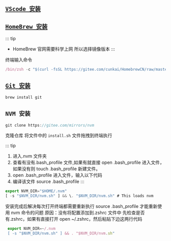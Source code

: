 ## [`VScode 安装`](https://code.visualstudio.com/)

## [`HomeBrew 安装`](https://brew.sh/)

::: tip

- HomeBrew 官网需要科学上网 所以选择镜像版本
  :::

终端输入命令

```js
/bin/zsh -c "$(curl -fsSL https://gitee.com/cunkai/HomebrewCN/raw/master/Homebrew.sh)"
```

## [`Git 安装`](https://git-scm.com/)

```js
brew install git
```

## `NVM 安装`

```js
git clone https://gitee.com/mirrors/nvm
```

克隆仓库 将文件中的 `install.sh` 文件拖拽到终端执行

::: tip

1. 进入.nvm 文件夹
2. 查看有没有.bash_profile 文件,如果有就直接 open .bash_profile 进入文件，如果没有则 touch .bash_profile 新建文件。
3. open .bash_profile 进入文件，输入以下代码
4. 编译该文件 source .bash_profile
   :::

```js
export NVM_DIR="$HOME/.nvm"
[ -s "$NVM_DIR/nvm.sh" ] && \. "$NVM_DIR/nvm.sh" # This loads nvm
```

安装完成后解决每次打开终端都需要重新执行 source .bash_profile 才能重新使用 nvm 命令的问题 原因：没有将配置添加到.zshrc 文件中 先检查是否有.zshrc，如果有直接打开 open ~/.zshrc，然后粘贴下边这两行代码

```js
 export NVM_DIR=~/.nvm
 [ -s "$NVM_DIR/nvm.sh" ] && . "$NVM_DIR/nvm.sh"
```
